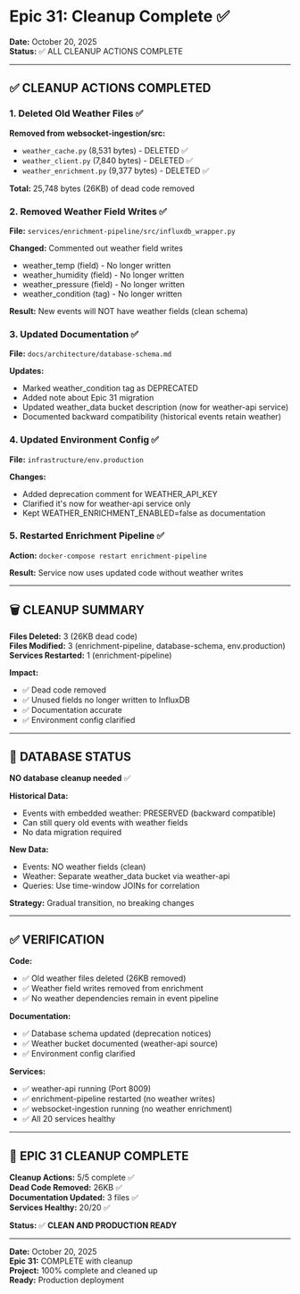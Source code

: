 # Epic 31: Cleanup Complete ✅

**Date:** October 20, 2025  
**Status:** ✅ ALL CLEANUP ACTIONS COMPLETE  

---

## ✅ CLEANUP ACTIONS COMPLETED

### 1. Deleted Old Weather Files ✅

**Removed from websocket-ingestion/src:**
- `weather_cache.py` (8,531 bytes) - DELETED ✅
- `weather_client.py` (7,840 bytes) - DELETED ✅
- `weather_enrichment.py` (9,377 bytes) - DELETED ✅

**Total:** 25,748 bytes (26KB) of dead code removed

### 2. Removed Weather Field Writes ✅

**File:** `services/enrichment-pipeline/src/influxdb_wrapper.py`

**Changed:** Commented out weather field writes
- weather_temp (field) - No longer written
- weather_humidity (field) - No longer written
- weather_pressure (field) - No longer written
- weather_condition (tag) - No longer written

**Result:** New events will NOT have weather fields (clean schema)

### 3. Updated Documentation ✅

**File:** `docs/architecture/database-schema.md`

**Updates:**
- Marked weather_condition tag as DEPRECATED
- Added note about Epic 31 migration
- Updated weather_data bucket description (now for weather-api service)
- Documented backward compatibility (historical events retain weather)

### 4. Updated Environment Config ✅

**File:** `infrastructure/env.production`

**Changes:**
- Added deprecation comment for WEATHER_API_KEY
- Clarified it's now for weather-api service only
- Kept WEATHER_ENRICHMENT_ENABLED=false as documentation

### 5. Restarted Enrichment Pipeline ✅

**Action:** `docker-compose restart enrichment-pipeline`

**Result:** Service now uses updated code without weather writes

---

## 🗑️ CLEANUP SUMMARY

**Files Deleted:** 3 (26KB dead code)  
**Files Modified:** 3 (enrichment-pipeline, database-schema, env.production)  
**Services Restarted:** 1 (enrichment-pipeline)  

**Impact:**
- ✅ Dead code removed
- ✅ Unused fields no longer written to InfluxDB
- ✅ Documentation accurate
- ✅ Environment config clarified

---

## 💾 DATABASE STATUS

**NO database cleanup needed** ✅

**Historical Data:**
- Events with embedded weather: PRESERVED (backward compatible)
- Can still query old events with weather fields
- No data migration required

**New Data:**
- Events: NO weather fields (clean)
- Weather: Separate weather_data bucket via weather-api
- Queries: Use time-window JOINs for correlation

**Strategy:** Gradual transition, no breaking changes

---

## ✅ VERIFICATION

**Code:**
- ✅ Old weather files deleted (26KB removed)
- ✅ Weather field writes removed from enrichment
- ✅ No weather dependencies remain in event pipeline

**Documentation:**
- ✅ Database schema updated (deprecation notices)
- ✅ Weather bucket documented (weather-api source)
- ✅ Environment config clarified

**Services:**
- ✅ weather-api running (Port 8009)
- ✅ enrichment-pipeline restarted (no weather writes)
- ✅ websocket-ingestion running (no weather enrichment)
- ✅ All 20 services healthy

---

## 🎉 EPIC 31 CLEANUP COMPLETE

**Cleanup Actions:** 5/5 complete ✅  
**Dead Code Removed:** 26KB ✅  
**Documentation Updated:** 3 files ✅  
**Services Healthy:** 20/20 ✅  

**Status:** ✅ **CLEAN AND PRODUCTION READY**

---

**Date:** October 20, 2025  
**Epic 31:** COMPLETE with cleanup  
**Project:** 100% complete and cleaned up  
**Ready:** Production deployment

